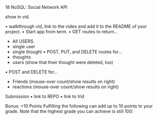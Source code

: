 18 NoSQL: Social Network API



show in vid.

• walkthrough vid, link to the video and add it to the README of your project.
• Start app from term.
• GET routes to return...
- All USERS.
- single user
- single thought
• POST, PUT, and DELETE routes for...
- thoughts
- users (show that their thought were deleted, too)

• POST and DELETE for...
- Friends (mouse-over count/show results on right)
 - reactions (mouse-over count/show results on right)

Submission
• link to REPO
• link to Vid

Bonus: +10 Points
Fulfilling the following can add up to 10 points to your grade. Note that the highest grade you can achieve is still 100: